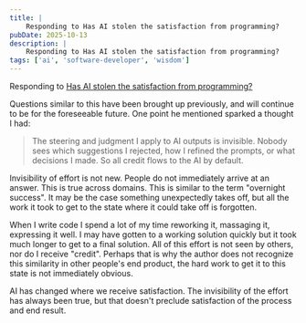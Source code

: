 ```yaml
---
title: |
    Responding to Has AI stolen the satisfaction from programming?
pubDate: 2025-10-13
description: |
    Responding to Has AI stolen the satisfaction from programming?
tags: ['ai', 'software-developer', 'wisdom']
---
```

Responding to [Has AI stolen the satisfaction from programming?](https://news.ycombinator.com/item?id=45572130)

Questions similar to this have been brought up previously, and will continue to be for the
foreseeable future. One point he mentioned sparked a thought I had:

> The steering and judgment I apply to AI outputs is invisible. Nobody sees which suggestions I
> rejected, how I refined the prompts, or what decisions I made. So all credit flows to the AI by
> default.

Invisibility of effort is not new. People do not immediately arrive at an answer. This is true
across domains. This is similar to the term "overnight success". It may be the case
something unexpectedly takes off, but all the work it took to get to the state where it could take
off is forgotten.

When I write code I spend a lot of my time reworking it, massaging it, expressing it well. I may
have gotten to a working solution quickly but it took much longer to get to a final solution. All of
this effort is not seen by others, nor do I receive "credit". Perhaps that is why the author does not
recognize this similarity in other people's end product, the hard work to get it to this state is
not immediately obvious.

AI has changed where we receive satisfaction. The invisibility of the effort has always been true,
but that doesn't preclude satisfaction of the process and end result.
